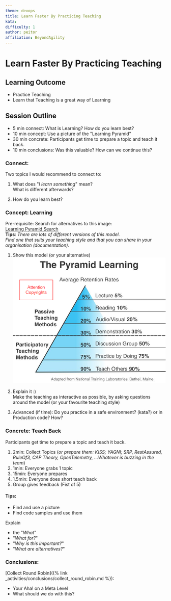 ```yaml
---
theme: devops
title: Learn Faster By Practicing Teaching
kata: 
difficulty: 1
author: peitor
affiliation: BeyondAgility
---
```


# Learn Faster By Practicing Teaching

## Learning Outcome

 * Practice Teaching
 * Learn that Teaching is a great way of Learning

 
## Session Outline

* 5 min connect: What is Learning? How do you learn best?
* 10 min concept: Use a picture of the "Learning Pyramid"
* 30 min concrete: Participants get time to prepare a topic and teach it back.
* 10 min conclusions: Was this valuable? How can we continue this?

  
### Connect: 
Two topics I would recommend to connect to:
 
  1. What does "*I learn something*" mean?   
     What is different afterwards?  

  2. How do you learn best?  


### Concept: Learning
Pre-requisite: Search for alternatives to this image:    
  [Learning Pyramid Search](https://www.ecosia.org/images?q=learning%20pyramid)  
  **Tips**: 
  _There are lots of different versions of this model.  
  Find one that suits your teaching style and that you can share in your organisation (documentation)._
  
  

1. Show this model (or your alternative)  
   ![Learning Pyramid](/assets/images/Learning-Pyramid-Training-Material.png)  

2. Explain it :)  
   Make the teaching as interactive as possible, by asking questions around the model (or your favourite teaching style)
3. Advanced (if time): Do you practice in a safe environment? (kata?) or in Production code? 
    How?
  

### Concrete: Teach Back

  Participants get time to prepare a topic and teach it back.
  
1. 2min: Collect Topics (*or prepare them: KISS; YAGNI; SRP, RestAssured, RuleOf3, CAP Theory, OpenTelemetry, ...Whatever is buzzing in the team*)
2. 1min: Everyone grabs 1 topic 
3. 15min: Everyone prepares 
4. 1.5min: Everyone does short teach back 
5. Group gives feedback (Fist of 5) 
       
  
#### Tips:  
  * Find and use a picture
  * Find code samples and use them
    
    
Explain 
  * the "*What*"
  * "*What for?*"
  * "*Why is this important?*"
  * "*What are alternatives?*"


### Conclusions: 
[Collect Round Robin]({% link _activities/conclusions/collect_round_robin.md %}):

 * Your Aha! on a Meta Level  
 * What should we do with this?
  

